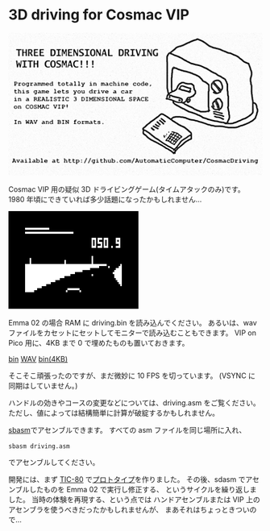 # 3D driving for Cosmac VIP

![AD](cosmacdriving_ad.png)

Cosmac VIP 用の疑似 3D ドライビングゲーム(タイムアタックのみ)です。
1980 年頃にできていれば多少話題になったかもしれません…

![screenshot](driving.png)

Emma 02 の場合 RAM に driving.bin を読み込んでください。
あるいは、wav ファイルをカセットにセットしてモニターで読み込むこともできます。
VIP on Pico 用に、4KB まで 0 で埋めたものも置いておきます。

[bin](driving.bin) [WAV](driving.wav)
[bin(4KB)](driving.bin) 

そこそこ頑張ったのですが、まだ微妙に 10 FPS を切っています。
(VSYNC に同期はしていません。)

ハンドルの効きやコースの変更などについては、driving.asm をご覧ください。
ただし、値によっては結構簡単に計算が破綻するかもしれません。

[sbasm](https://www.sbprojects.net/sbasm/)でアセンブルできます。
すべての asm ファイルを同じ場所に入れ、
```
sbasm driving.asm
```
でアセンブルしてください。

開発には、まず [TIC-80](https://tic80.com/) で[プロトタイプ](carrace_vip.tic)を作りました。
その後、sdasm でアセンブルしたものを Emma 02 で実行し修正する、
というサイクルを繰り返しました。
当時の体験を再現する、という点では
ハンドアセンブルまたは VIP 上のアセンブラを使うべきだったかもしれませんが、
まあそれはちょっときついので…
